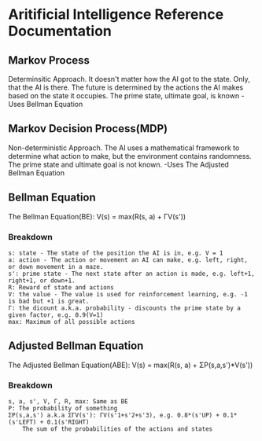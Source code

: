 # Aritificial Intelligence Reference Documentation

## Markov Process 
Determinsitic Approach. It doesn't matter how the AI got to the state.
Only, that the AI is there. The future is determined by the actions the AI makes based on the state
it occupies. The prime state, ultimate goal, is known
-Uses Bellman Equation

## Markov Decision Process(MDP)
Non-deterministic Approach. The AI uses a mathematical framework to determine what action to make, 
but the environment contains randomness. The prime state and ultimate goal is not known.
-Uses The Adjusted Bellman Equation

## Bellman Equation
The Bellman Equation(BE): V(s) = max(R(s, a) + ΓV(s'))
### Breakdown
	s: state - The state of the position the AI is in, e.g. V = 1
	a: action - The action or movement an AI can make, e.g. left, right, or down movement in a maze.
	s': prime state - The next state after an action is made, e.g. left+1, right+1, or down+1.
	R: Reward of state and actions
	V: the value - The value is used for reinforcement learning, e.g. -1 is bad but +1 is great.
	Γ: the dicount a.k.a. probability - discounts the prime state by a given factor, e.g. 0.9(V=1)
	max: Maximum of all possible actions

## Adjusted Bellman Equation
The Adjusted Bellman Equation(ABE): V(s) = max(R(s, a) + ΣP(s,a,s')*V(s'))
### Breakdown
	s, a, s', V, Γ, R, max: Same as BE
	P: The probability of something
	ΣP(s,a,s') a.k.a ΣΓV(s'): ΓV(s'1+s'2+s'3), e.g. 0.8*(s'UP) + 0.1*(s'LEFT) + 0.1(s'RIGHT)
		The sum of the probabilities of the actions and states
